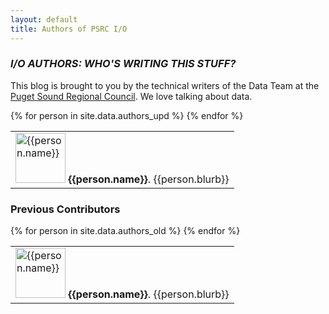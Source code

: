 ```yaml
---
layout: default
title: Authors of PSRC I/O
---
```


### _I/O AUTHORS: WHO'S WRITING THIS STUFF?_

This blog is brought to you by the technical writers of the Data Team at the <a href="http://www.psrc.org">Puget Sound Regional Council</a>. We love talking about data.

<table class="author_table">
{% for person in site.data.authors_upd %}
	<tr>
                      <td class="author_table">
		<img class="author_table" src="{{person.image}}" alt="{{person.name}}" width="80">
		<strong>{{person.name}}</strong>. {{person.blurb}}
                      </td>
              </tr>
{% endfor %}
</table>



### Previous Contributors

<table class="author_table">
{% for person in site.data.authors_old %}
	<tr>
                      <td class="author_table">
		<img class="author_table" src="{{person.image}}" alt="{{person.name}}" width="80">
		<strong>{{person.name}}</strong>. {{person.blurb}}
                      </td>
              </tr>
{% endfor %}
</table>